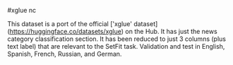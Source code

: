 #xglue nc

This dataset is a port of the official ['xglue' dataset] (https://huggingface.co/datasets/xglue) on the Hub. It has just the news category classification section. It has been reduced to just 3 columns (plus text label) that are relevant to the SetFit task. Validation and test in English, Spanish, French, Russian, and German.